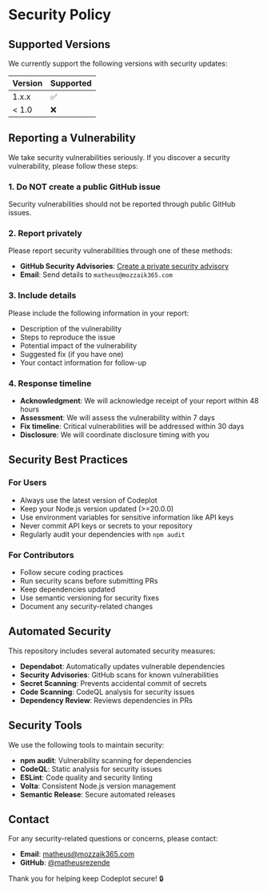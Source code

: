 # Security Policy

## Supported Versions

We currently support the following versions with security updates:

| Version | Supported          |
| ------- | ------------------ |
| 1.x.x   | :white_check_mark: |
| < 1.0   | :x:                |

## Reporting a Vulnerability

We take security vulnerabilities seriously. If you discover a security vulnerability, please follow these steps:

### 1. **Do NOT** create a public GitHub issue

Security vulnerabilities should not be reported through public GitHub issues.

### 2. **Report privately**

Please report security vulnerabilities through one of these methods:

- **GitHub Security Advisories**: [Create a private security advisory](https://github.com/matheusrezende/codeplot/security/advisories/new)
- **Email**: Send details to `matheus@mozzaik365.com`

### 3. **Include details**

Please include the following information in your report:

- Description of the vulnerability
- Steps to reproduce the issue
- Potential impact of the vulnerability
- Suggested fix (if you have one)
- Your contact information for follow-up

### 4. **Response timeline**

- **Acknowledgment**: We will acknowledge receipt of your report within 48 hours
- **Assessment**: We will assess the vulnerability within 7 days
- **Fix timeline**: Critical vulnerabilities will be addressed within 30 days
- **Disclosure**: We will coordinate disclosure timing with you

## Security Best Practices

### For Users

- Always use the latest version of Codeplot
- Keep your Node.js version updated (>=20.0.0)
- Use environment variables for sensitive information like API keys
- Never commit API keys or secrets to your repository
- Regularly audit your dependencies with `npm audit`

### For Contributors

- Follow secure coding practices
- Run security scans before submitting PRs
- Keep dependencies updated
- Use semantic versioning for security fixes
- Document any security-related changes

## Automated Security

This repository includes several automated security measures:

- **Dependabot**: Automatically updates vulnerable dependencies
- **Security Advisories**: GitHub scans for known vulnerabilities
- **Secret Scanning**: Prevents accidental commit of secrets
- **Code Scanning**: CodeQL analysis for security issues
- **Dependency Review**: Reviews dependencies in PRs

## Security Tools

We use the following tools to maintain security:

- **npm audit**: Vulnerability scanning for dependencies
- **CodeQL**: Static analysis for security issues
- **ESLint**: Code quality and security linting
- **Volta**: Consistent Node.js version management
- **Semantic Release**: Secure automated releases

## Contact

For any security-related questions or concerns, please contact:

- **Email**: matheus@mozzaik365.com
- **GitHub**: [@matheusrezende](https://github.com/matheusrezende)

Thank you for helping keep Codeplot secure! 🔒
